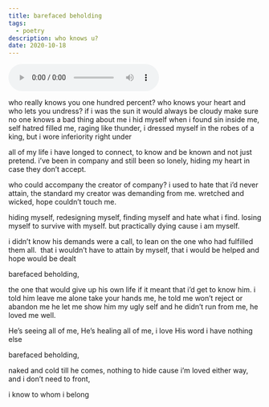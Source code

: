 ```yaml
---
title: barefaced beholding
tags:
  - poetry
description: who knows u?
date: 2020-10-18
---
```

<audio controls>   <source src="https://sqgvtcdvpiyrlxjujdjr.supabase.co/storage/v1/object/public/audio/barefaced%20beholding.mp3?t=2024-02-11T01%3A17%3A12.613Z" type="audio/mpeg">   Your browser does not support the audio element. </audio>

who really knows you one hundred percent?
who knows your heart and who lets you undress?
if i was the sun it would always be cloudy
make sure no one knows a bad thing about me
i hid myself when i found sin inside me,
self hatred filled me, raging like thunder,
i dressed myself in the robes of a king,
but i wore inferiority right under

all of my life i have longed to connect,
to know and be known and not just pretend.
i’ve been in company and still been so lonely,
hiding my heart in case they don’t accept.
  
who could accompany the creator of company?
i used to hate that i’d never attain,
the standard my creator was demanding from me.
wretched and wicked, hope couldn’t touch me.

hiding myself, redesigning myself, 
finding myself and hate what i find. 
losing myself to survive with myself.
but practically dying cause i am myself.

i didn’t know his demands were a call,
to lean on the one who had fulfilled them all. 
that i wouldn’t have to attain by myself,
that i would be helped and hope would be dealt

barefaced beholding,

the one that would give up his own life if it meant that i’d get to know him.
i told him leave me alone take your hands me,
he told me won’t reject or abandon me
he let me show him my ugly self and he didn’t run from me, he loved me well.

He’s seeing all of me, He’s healing all of me,
i love His word i have nothing else

barefaced beholding, 

naked and cold till he comes,
nothing to hide cause i’m loved either way, and i don’t need to front,

i know to whom i belong
